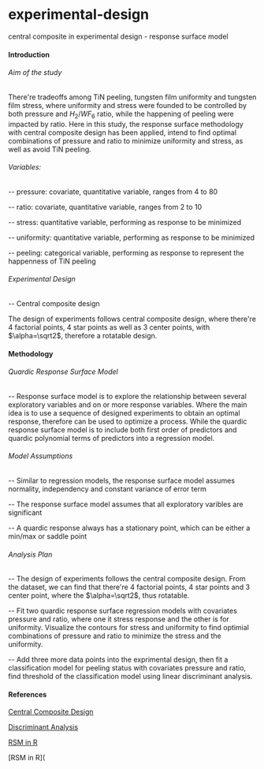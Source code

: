 # experimental-design
central composite in experimental design - response surface model

#### Introduction

###### Aim of the study

There're tradeoffs among TiN peeling, tungsten film uniformity and tungsten film stress, where uniformity and stress were founded to be controlled by both pressure and $H_2/WF_6$ ratio, while the happening of peeling were impacted by ratio. Here in this study, the response surface methodology with central composite design has been applied, intend to find optimal combinations of  pressure and ratio to minimize uniformity and stress, as well as avoid TiN peeling.

###### Variables:

-- pressure: covariate, quantitative variable, ranges from 4 to 80

-- ratio: covariate, quantitative variable, ranges from 2 to 10

-- stress: quantitative variable, performing as response to be minimized 

-- uniformity: quantitative variable, performing as response to be minimized 

-- peeling: categorical variable, performing as response to represent the happenness of TiN peeling

###### Experimental Design

-- Central composite design

The design of experiments follows central composite design, where there're 4 factorial points, 4 star points as well as 3 center points, with $\alpha=\sqrt2$, therefore a rotatable design.

#### Methodology

###### Quardic Response Surface Model

-- Response surface model is to explore the relationship between several exploratory variables and on or more response variables. Where the main idea is to use a sequence of designed experiments to obtain an optimal response, therefore can be used to optimize a process. While the quardic response surface model is to include both first order of predictors and quardic polynomial terms of predictors into a regression model. 

###### Model Assumptions

-- Similar to  regression models, the response surface model assumes normality, independency and constant variance of error term

-- The response surface model assumes that all exploratory varibles are significant

-- A quardic response always has a stationary point, which can be either a min/max or saddle point

###### Analysis Plan

-- The design of experiments follows the central composite design. From the dataset, we can find that there're 4 factorial points, 4 star points and 3 center point, where the $\alpha=\sqrt2$, thus rotatable.

-- Fit two quardic response surface regression models with covariates pressure and ratio, where one it stress response and the other is for uniformity. Visualize the contours for stress and uniformity to find optimial combinations of pressure and ratio to minimize the stress and the uniformity.

-- Add three more data points into the exprimental design, then fit a classification model for peeling status with covariates pressure and ratio, find threshold of the classification model using linear discriminant analysis.


#### References

[Central Composite Design](https://online.stat.psu.edu/stat503/lesson/11/11.2/11.2.1)

[Discriminant Analysis](rpubs.com/mathetal/qda) 

[RSM in R](https://statacumen.com/teach/RSM/notes/RSM_notes_F14.pdf)

[RSM in R](
